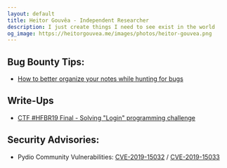 ```yaml
---
layout: default
title: Heitor Gouvêa - Independent Researcher
description: I just create things I need to see exist in the world
og_image: https://heitorgouvea.me/images/photos/heitor-gouvea.png
---
```


## Bug Bounty Tips:

- [How to better organize your notes while hunting for bugs](/stories/2019/06/11/organize-your-notes-bug-bounty)

## Write-Ups

- [CTF #HFBR19 Final - Solving "Login" programming challenge](/2019/03/12/hfbr19-login-prog-write-up)

## Security Advisories:

- Pydio Community Vulnerabilities: [CVE-2019-15032](/2019/09/17/CVE-2019-15032) / [CVE-2019-15033](2019/09/17/CVE-2019-15033)

